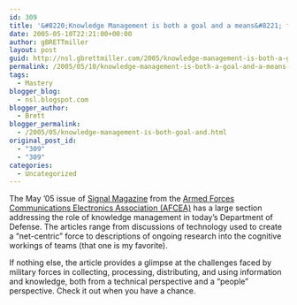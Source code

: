 ```yaml
---
id: 309
title: '&#8220;Knowledge Management is both a goal and a means&#8221; for DoD'
date: 2005-05-10T22:21:00+00:00
author: gBRETTmiller
layout: post
guid: http://nsl.gbrettmiller.com/2005/knowledge-management-is-both-a-goal-and-a-means-for-dod
permalink: /2005/05/10/knowledge-management-is-both-a-goal-and-a-means-for-dod/
tags:
  - Mastery
blogger_blog:
  - nsl.blogspot.com
blogger_author:
  - Brett
blogger_permalink:
  - /2005/05/knowledge-management-is-both-goal-and.html
original_post_id:
  - "309"
  - "309"
categories:
  - Uncategorized
---
```

The May &#8217;05 issue of [Signal Magazine](http://www.afcea.org/signal/) from the [Armed Forces Communications Electronics Association (AFCEA)](http://www.afcea.org) has a large section addressing the role of knowledge management in today&#8217;s Department of Defense. The articles range from discussions of technology used to create a &#8220;net-centric&#8221; force to descriptions of ongoing research into the cognitive workings of teams (that one is my favorite).

If nothing else, the article provides a glimpse at the challenges faced by military forces in collecting, processing, distributing, and using information and knowledge, both from a technical perspective and a &#8220;people&#8221; perspective. Check it out when you have a chance.